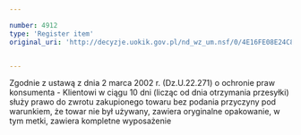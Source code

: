 ```yaml
---

number: 4912
type: 'Register item'
original_uri: 'http://decyzje.uokik.gov.pl/nd_wz_um.nsf/0/4E16FE08E24C870CC1257B8D00327C24?OpenDocument'


---
```


Zgodnie z ustawą z dnia 2 marca 2002 r. (Dz.U.22.271) o ochronie praw konsumenta - Klientowi w ciągu 10 dni (licząc od dnia otrzymania przesyłki) służy prawo do zwrotu zakupionego towaru bez podania przyczyny pod warunkiem, że towar nie był używany, zawiera oryginalne opakowanie, w tym metki, zawiera kompletne wyposażenie
